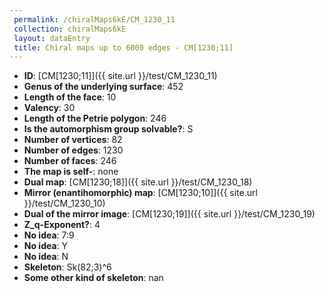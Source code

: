 ```yaml
--- 
 permalink: /chiralMaps6kE/CM_1230_11 
 collection: chiralMaps6kE
 layout: dataEntry
 title: Chiral maps up to 6000 edges - CM[1230;11]
---
```


- **ID**: [CM[1230;11]]({{ site.url }}/test/CM_1230_11)
- **Genus of the underlying surface**: 452
- **Length of the face**: 10
- **Valency**: 30
- **Length of the Petrie polygon**: 246
- **Is the automorphism group solvable?**: S
- **Number of vertices**: 82
- **Number of edges**: 1230
- **Number of faces**: 246
- **The map is self-**: none
- **Dual map**: [CM[1230;18]]({{ site.url }}/test/CM_1230_18)
- **Mirror (enantihomorphic) map**: [CM[1230;10]]({{ site.url }}/test/CM_1230_10)
- **Dual of the mirror image**: [CM[1230;19]]({{ site.url }}/test/CM_1230_19)
- **Z_q-Exponent?**: 4
- **No idea**:  7:9
- **No idea**: Y
- **No idea**: N
- **Skeleton**: Sk(82;3)^6
- **Some other kind of skeleton**: nan
